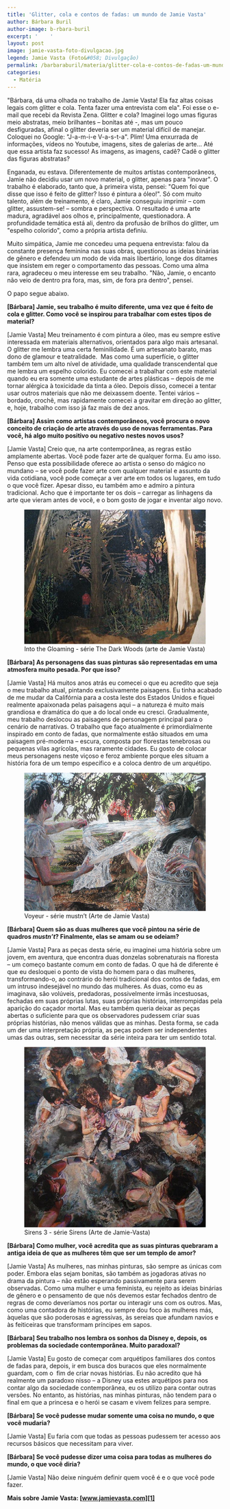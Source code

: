 ```yaml
---
title: 'Glitter, cola e contos de fadas: um mundo de Jamie Vasta'
author: Bárbara Buril
author-image: b-rbara-buril
excerpt: '    '
layout: post
image: jamie-vasta-foto-divulgacao.jpg
legend: Jamie Vasta (Foto&#058; Divulgação)
permalink: /barbaraburil/materia/glitter-cola-e-contos-de-fadas-um-mundo-de-jamie-vasta/
categories:
  - Matéria
---
```

"Bárbara, dá uma olhada no trabalho de Jamie Vasta! Ela faz altas coisas legais com glitter e cola. Tenta fazer uma entrevista com ela". Foi esse o e-mail que recebi da Revista Zena. Glitter e cola? Imaginei logo umas figuras meio abstratas, meio brilhantes – bonitas até -, mas um pouco desfiguradas, afinal o glitter deveria ser um material difícil de manejar. Coloquei no Google: "J-a-m-i-e V-a-s-t-a". Plim! Uma enxurrada de informações, vídeos no Youtube, imagens, sites de galerias de arte… Até que essa artista faz sucesso! As imagens, as imagens, cadê? Cadê o glitter das figuras abstratas?

Enganada, eu estava. Diferentemente de muitos artistas contemporâneos, Jamie não decidiu usar um novo material, o glitter, apenas para "inovar". O trabalho é elaborado, tanto que, à primeira vista, pensei: "Quem foi que disse que isso é feito de glitter? Isso é pintura a óleo!". Só com muito talento, além de treinamento, é claro, Jamie conseguiu imprimir – com glitter, assustem-se! – sombra e perspectiva. O resultado é uma arte madura, agradável aos olhos e, principalmente, questionadora. A profundidade temática está ali, dentro da profusão de brilhos do glitter, um "espelho colorido", como a própria artista definiu.

Muito simpática, Jamie me concedeu uma pequena entrevista: falou da constante presença feminina nas suas obras, questionou as ideias binárias de gênero e defendeu um modo de vida mais libertário, longe dos ditames que insistem em reger o comportamento das pessoas. Como uma alma rara, agradeceu o meu interesse em seu trabalho. "Não, Jamie, o encanto não veio de dentro pra fora, mas, sim, de fora pra dentro", pensei.

O papo segue abaixo.

**[Bárbara] Jamie, seu trabalho é muito diferente, uma vez que é feito de cola e glitter. Como você se inspirou para trabalhar com estes tipos de material?**

[Jamie Vasta] Meu treinamento é com pintura a óleo, mas eu sempre estive interessada em materiais alternativos, orientados para algo mais artesanal. O glitter me lembra uma certa feminilidade. É um artesanato barato, mas dono de glamour e teatralidade.  Mas como uma superfície, o glitter também tem um alto nível de atividade, uma qualidade transcendental que me lembra um espelho colorido. Eu comecei a trabalhar com este material quando eu era somente uma estudante de artes plásticas – depois de me tornar alérgica à toxicidade da tinta a óleo. Depois disso, comecei a tentar usar outros materiais que não me deixassem doente. Tentei vários – bordado, crochê, mas rapidamente comecei a gravitar em direção ao glitter, e, hoje, trabalho com isso já faz mais de dez anos.

**[Bárbara] Assim como artistas contemporâneos, você procura o novo conceito de criação de arte através do uso de novas ferramentas. Para você, há algo muito positivo ou negativo nestes novos usos?**

[Jamie Vasta] Creio que, na arte contemporânea, as regras estão amplamente abertas. Você pode fazer arte de qualquer forma. Eu amo isso. Penso que esta possibilidade oferece ao artista o senso do mágico no mundano – se você pode fazer arte com qualquer material e assunto da vida cotidiana, você pode começar a ver arte em todos os lugares, em tudo o que você fizer. Apesar disso, eu também amo e admiro a pintura tradicional. Acho que é importante ter os dois – carregar as linhagens da arte que vieram antes de você, e o bom gosto de jogar e inventar algo novo.

<figure>
  <img src="https://raw.githubusercontent.com/revistazena/img/master/into-the-gloaming-serie-the-dark-woods-arte-de-jamie-vasta.jpg" alt="Into the Gloaming - série The Dark Woods (arte de Jamie Vasta)" title="Into the Gloaming - série The Dark Woods (arte de Jamie Vasta)" />
  <figcaption class="legenda">Into the Gloaming - série The Dark Woods (arte de Jamie Vasta)</figcaption>
</figure>

**[Bárbara] As personagens das suas pinturas são representadas em uma atmosfera muito pesada. Por que isso?**

[Jamie Vasta] Há muitos anos atrás eu comecei o que eu acredito que seja o meu trabalho atual, pintando exclusivamente paisagens. Eu tinha acabado de me mudar da Califórnia para a costa leste dos Estados Unidos e fiquei realmente apaixonada pelas paisagens aqui – a natureza é muito mais grandiosa e dramática do que a do local onde eu cresci. Gradualmente, meu trabalho deslocou as paisagens de personagem principal para o cenário de narrativas. O trabalho que faço atualmente é primordialmente inspirado em conto de fadas, que normalmente estão situados em uma paisagem pré-moderna – escura, composta por florestas tenebrosas ou pequenas vilas agrícolas, mas raramente cidades. Eu gosto de colocar meus personagens neste viçoso e feroz ambiente porque eles situam a história fora de um tempo específico e a coloca dentro de um arquétipo.

<figure>
  <img src="https://raw.githubusercontent.com/revistazena/img/master/voyeur-serie-mustnt-arte-de-jamie-vasta.jpg" alt="Voyeur - série mustn’t (Arte de Jamie Vasta)" title="Voyeur - série mustn’t (Arte de Jamie Vasta)" />
  <figcaption class="legenda">Voyeur - série mustn’t (Arte de Jamie Vasta)</figcaption>
</figure>

**[Bárbara] Quem são as duas mulheres que você pintou na série de quadros *mustn’t*? Finalmente, elas se amam ou se odeiam?**

[Jamie Vasta] Para as peças desta série, eu imaginei uma história sobre um jovem, em aventura, que encontra duas donzelas sobrenaturais na floresta – um começo bastante comum em conto de fadas. O que há de diferente é que eu desloquei o ponto de vista do homem para o das mulheres, transformando-o, ao contrário do herói tradicional dos contos de fadas, em um intruso indesejável no mundo das mulheres. As duas, como eu as imaginava, são volúveis, predadoras, possivelmente irmãs incestuosas, fechadas em suas próprias lutas, suas próprias histórias, interrompidas pela aparição do caçador mortal. Mas eu também queria deixar as peças abertas o suficiente para que os observadores pudessem criar suas próprias histórias, não menos válidas que as minhas. Desta forma, se cada um der uma interpretação própria, as peças podem ser independentes umas das outras, sem necessitar da série inteira para ter um sentido total.

<figure>
  <img src="https://raw.githubusercontent.com/revistazena/img/master/sirens-3-serie-sirens-arte-de-jamie-vasta.jpg" alt="Sirens 3 - série Sirens (Arte de Jamie-Vasta)" title="Sirens 3 - série Sirens (Arte de Jamie-Vasta)" />
  <figcaption class="legenda">Sirens 3 - série Sirens (Arte de Jamie-Vasta)</figcaption>
</figure>

**[Bárbara] Como mulher, você acredita que as suas pinturas quebraram a antiga ideia de que as mulheres têm que ser um templo de amor?**

[Jamie Vasta] As mulheres, nas minhas pinturas, são sempre as únicas com poder. Embora elas sejam bonitas, são também as jogadoras ativas no drama da pintura – não estão esperando passivamente para serem observadas. Como uma mulher e uma feminista, eu rejeito as ideias binárias de gênero e o pensamento de que nós devemos estar fechados dentro de regras de como deveríamos nos portar ou interagir uns com os outros. Mas, como uma contadora de histórias, eu sempre dou foco às mulheres más, àquelas que são poderosas e agressivas, às sereias que afundam navios e às feiticeiras que transformam príncipes em sapos.

**[Bárbara] Seu trabalho nos lembra os sonhos da Disney e, depois, os problemas da sociedade contemporânea. Muito paradoxal?**

[Jamie Vasta] Eu gosto de começar com arquétipos familiares dos contos de fadas para, depois, ir em busca dos buracos que eles normalmente guardam, com o  fim de criar novas histórias. Eu não acredito que há realmente um paradoxo nisso – a Disney usa estes arquétipos para nos contar algo da sociedade contemporânea, eu os utilizo para contar outras versões. No entanto, as histórias, nas minhas pinturas, não tendem para o final em que a princesa e o herói se casam e vivem felizes para sempre.

**[Bárbara] Se você pudesse mudar somente uma coisa no mundo, o que você mudaria?**

[Jamie Vasta] Eu faria com que todas as pessoas pudessem ter acesso aos recursos básicos que necessitam para viver.

**[Bárbara] Se você pudesse dizer uma coisa para todas as mulheres do mundo, o que você diria?**

[Jamie Vasta] Não deixe ninguém definir quem você é e o que você pode fazer.

**Mais sobre Jamie Vasta: [www.jamievasta.com][1]**

[1]: www.jamievasta.com